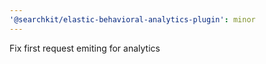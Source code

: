 ```yaml
---
'@searchkit/elastic-behavioral-analytics-plugin': minor
---
```


Fix first request emiting for analytics
